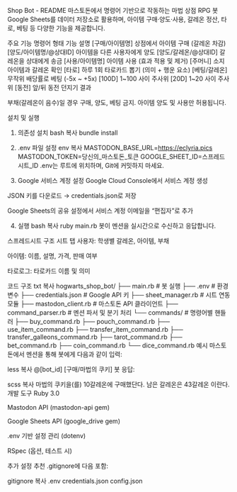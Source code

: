 Shop Bot - README
마스토돈에서 명령어 기반으로 작동하는 마법 상점 RPG 봇
Google Sheets를 데이터 저장소로 활용하며, 아이템 구매·양도·사용, 갈레온 정산, 타로, 베팅 등 다양한 기능을 제공합니다.

주요 기능
명령어 형태	기능 설명
[구매/아이템명]	상점에서 아이템 구매 (갈레온 차감)
[양도/아이템명/@상대ID]	아이템을 다른 사용자에게 양도
[양도/갈레온/@상대ID]	갈레온을 상대에게 송금
[사용/아이템명]	아이템 사용 (효과 적용 및 제거)
[주머니]	소지 아이템과 갈레온 확인
[타로]	하루 1회 타로카드 뽑기 (의미 + 행운 요소)
[베팅/갈레온]	무작위 배당률로 베팅 (-5x ~ +5x)
[100D]	1~100 사이 주사위
[20D]	1~20 사이 주사위
[동전]	앞/뒤 동전 던지기 결과

부채(갈레온이 음수)일 경우 구매, 양도, 베팅 금지.
아이템 양도 및 사용만 허용됩니다.

설치 및 실행
1. 의존성 설치
bash
복사
bundle install
2. .env 파일 설정
env
복사
MASTODON_BASE_URL=https://eclyria.pics
MASTODON_TOKEN=당신의_마스토돈_토큰
GOOGLE_SHEET_ID=스프레드시트_ID
.env는 루트에 위치하며, Git에 커밋하지 마세요.

3. Google 서비스 계정 설정
Google Cloud Console에서 서비스 계정 생성

JSON 키를 다운로드 → credentials.json로 저장

Google Sheets의 공유 설정에서 서비스 계정 이메일을 “편집자”로 추가

4. 실행
bash
복사
ruby main.rb
봇이 멘션을 실시간으로 수신하고 응답합니다.

스프레드시트 구조
시트 탭
사용자: 학생별 갈레온, 아이템, 부채

아이템: 이름, 설명, 가격, 판매 여부

타로로그: 타로카드 이름 및 의미

코드 구조
txt
복사
hogwarts_shop_bot/
├── main.rb                # 봇 실행
├── .env                   # 환경변수
├── credentials.json       # Google API 키
├── sheet_manager.rb       # 시트 연동 모듈
├── mastodon_client.rb     # 마스토돈 API 클라이언트
├── command_parser.rb      # 멘션 파서 및 분기 처리
└── commands/              # 명령어별 핸들러
    ├── buy_command.rb
    ├── pouch_command.rb
    ├── use_item_command.rb
    ├── transfer_item_command.rb
    ├── transfer_galleons_command.rb
    ├── tarot_command.rb
    ├── bet_command.rb
    ├── coin_command.rb
    └── dice_command.rb
예시
마스토돈에서 멘션을 통해 봇에게 다음과 같이 입력:

less
복사
@[bot_id] [구매/마법의 쿠키]
봇 응답:

scss
복사
마법의 쿠키을(를) 10갈레온에 구매했단다. 남은 갈레온은 43갈레온 이란다.
개발 도구
Ruby 3.0

Mastodon API (mastodon-api gem)

Google Sheets API (google_drive gem)

.env 기반 설정 관리 (dotenv)

RSpec (옵션, 테스트 시)

추가 설정 추천
.gitignore에 다음 포함:

gitignore
복사
.env
credentials.json
config.json
